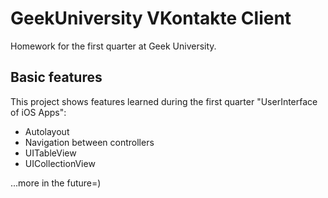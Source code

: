 
# GeekUniversity VKontakte Client

Homework for the first quarter at Geek University.

## Basic features

This project shows features learned during the first quarter "UserInterface of iOS Apps":

* Autolayout
* Navigation between controllers
* UITableView
* UICollectionView

...more in the future=)
